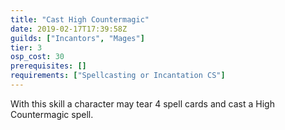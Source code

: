 ```yaml
---
title: "Cast High Countermagic"
date: 2019-02-17T17:39:58Z
guilds: ["Incantors", "Mages"]
tier: 3
osp_cost: 30
prerequisites: []
requirements: ["Spellcasting or Incantation CS"]
---
```

With this skill a character may tear 4 spell cards and cast a High Countermagic spell.